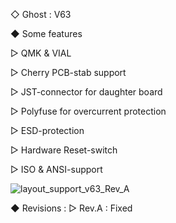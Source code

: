 ◇ Ghost : V63

◆ Some features

▷ QMK & VIAL

▷ Cherry PCB-stab support

▷ JST-connector for daughter board

▷ Polyfuse for overcurrent protection

▷ ESD-protection

▷ Hardware Reset-switch

▷ ISO & ANSI-support

![layout_support_v63_Rev_A](https://user-images.githubusercontent.com/77598960/132285624-f4fcde2c-3c35-49cb-b107-0d5c5e6f0b96.jpg)

◆ Revisions : ▷ Rev.A : Fixed


